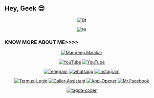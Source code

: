 ## Hey, Geek 😎
<p align="center"><img scr="https://media1.giphy.com/media/qgQUggAC3Pfv687qPC/giphy.gif?cid=ecf05e47x6glkoauy50m7bl7jsg8ddvy6ls53li1zra1sm4d&ep=v1_gifs_search&rid=giphy.gif&ct=g" alt="Bt">

<p align="center"><img src="https://user-images.githubusercontent.com/49580304/110318584-81067880-7fc2-11eb-8391-152d308e7f2b.gif" alt="Bt">

<!--<p align="center"><a href="https://rebrand.ly/noobhacktube"><img title="Noob Hackers" src="https://user-images.githubusercontent.com/49580304/117566137-7a83a280-b0d2-11eb-8153-91e45df98ca8.gif"></a>
</p> -->
  
### KNOW MORE ABOUT ME>>>>
<p align="center"><a href="https://github.com/tagda-coder"><img title="Mandeep Malakar " src="https://github-readme-streak-stats.herokuapp.com/?user=tagda-coder&"></a>
</p>

<p align="center">
<a href="https://rebrand.ly/githubprof"><img title="YouTube" src="https://img.shields.io/badge/noob-hackers-brightgreen?style=for-the-badge&logo=github"></a>
<a href="https://rebrand.ly/noobhackers"><img title="YouTube" src="https://img.shields.io/badge/YouTube-Noob Hackers-red?style=for-the-badge&logo=Youtube"></a>
</p>

<p align="center">
<a href="https://rebrand.ly/telegramchnl"><img title="Telegram" src="https://img.shields.io/badge/Telegram-black?style=for-the-badge&logo=Telegram"></a>
<a href="https://rebrand.ly/hckrgroups"><img title="whatsapp" src="https://img.shields.io/badge/whatsapp-blue?style=for-the-badge&logo=whatsapp"></a>
<a href="https://rebrand.ly/insgrm"><img title="Instagram" src="https://img.shields.io/badge/INSTAGRAM-purple?style=for-the-badge&logo=instagram"></a>
<p align="center">
<a href="https://github.com/tagda-coder/Termux-Login"><img title="Termux-Login" src="https://github-readme-stats.vercel.app/api/pin/?username=tagda-coder&repo=Termux-Login&theme=radical"></a>
<a href="https://github.com/tagda-coder/Caller-Assistant"><img title="Caller-Assistant" src="https://github-readme-stats.vercel.app/api/pin/?username=noob-hackers&repo=mrphish&theme=highcontrast"></a>
<a href="https://github.com/tagda-coder/App-Opener"><img title="App-Opener" src="https://github-readme-stats.vercel.app/api/pin/?username=noob-hackers&repo=kalimux&theme=vision-friendly-dark"></a>
<a href="https://github.com/tagda-coder/MR.FACEBOOK"><img title="Mr.Facebook" src="https://github-readme-stats.vercel.app/api/pin/?username=noob-hackers&repo=ipdrone&theme=highcontrast"></a>
</p>

<p align="center">
<a href="https://github.com/tagda-coder"><img title="tagda-coder" src="https://github-readme-stats.vercel.app/api/top-langs?username=tagda-coder&show_icons=true&locale=en&layout=compact"></a>
</p>
